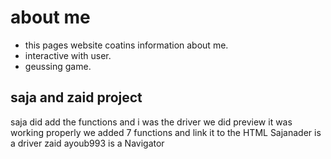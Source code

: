# about me 
* this pages website coatins information about me.
* interactive with user.
* geussing game.
## saja and zaid project 
saja did add the functions and i was the driver we did preview it was working properly we added 7 functions and link it to the HTML 
Sajanader is a driver
zaid ayoub993 is a Navigator 
